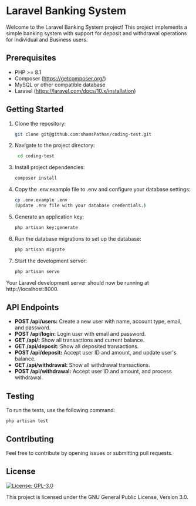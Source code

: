 # Laravel Banking System

Welcome to the Laravel Banking System project! This project implements a simple banking system with support for deposit and withdrawal operations for Individual and Business users.

## Prerequisites

- PHP >= 8.1
- Composer (https://getcomposer.org/)
- MySQL or other compatible database
- Laravel (https://laravel.com/docs/10.x/installation)

## Getting Started

1. Clone the repository:

   ```bash
   git clone git@github.com:shamsPathan/coding-test.git
   
2. Navigate to the project directory:

   ```bash
    cd coding-test
3. Install project dependencies:

    ```bash
    composer install
4. Copy the .env.example file to .env and configure your database settings:
    ```bash
    cp .env.example .env
    (Update .env file with your database credentials.)
5. Generate an application key:
    ```bash
    php artisan key:generate
    
6. Run the database migrations to set up the database:
    ```bash
    php artisan migrate
    
7. Start the development server:
    ```bash
    php artisan serve

Your Laravel development server should now be running at http://localhost:8000.

## API Endpoints

- **POST /api/users:** Create a new user with name, account type, email, and password.
- **POST /api/login:** Login user with email and password.
- **GET /api/:** Show all transactions and current balance.
- **GET /api/deposit:** Show all deposited transactions.
- **POST /api/deposit:** Accept user ID and amount, and update user's balance.
- **GET /api/withdrawal:** Show all withdrawal transactions.
- **POST /api/withdrawal:** Accept user ID and amount, and process withdrawal.


## Testing

To run the tests, use the following command:

    php artisan test
    
    
## Contributing

Feel free to contribute by opening issues or submitting pull requests.

## License
[![License: GPL-3.0](https://img.shields.io/badge/License-GPL--3.0-blue.svg)](https://www.gnu.org/licenses/gpl-3.0)


This project is licensed under the GNU General Public License, Version 3.0. 

